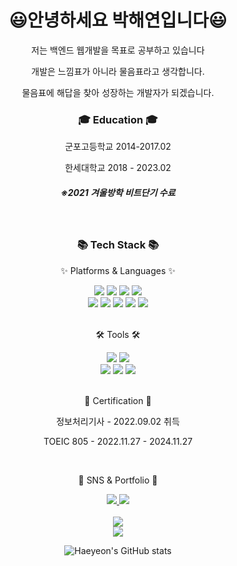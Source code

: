 <div align=center>
  <h1>😃안녕하세요 박해연입니다😃</h1>
  <p>저는 백엔드 웹개발을 목표로 공부하고 있습니다</p>
	<p>개발은 느낌표가 아니라 물음표라고 생각합니다.</p>
	<p>물음표에 해답을 찾아 성장하는 개발자가 되겠습니다.</p>
</div>
<div align=center>
	<h3>🎓 Education 🎓</h3>
	<p> 군포고등학교 2014-2017.02</p>
	<p> 한세대학교 2018 - 2023.02</p>
	<h5>※2021 겨울방학 비트단기 수료</h5>
</div>
<br>
<div align=center>
	<h3>📚 Tech Stack 📚</h3>
	<p>✨ Platforms & Languages ✨</p>
</div>
<div align="center">
	<img src="https://img.shields.io/badge/Java-007396?style=flat&logo=Conda-Forge&logoColor=white" />
	<img src="https://img.shields.io/badge/HTML5-E34F26?style=flat&logo=HTML5&logoColor=white" />
	<img src="https://img.shields.io/badge/CSS3-1572B6?style=flat&logo=CSS3&logoColor=white" />
	<img src="https://img.shields.io/badge/JavaScript-F7DF1E?style=flat&logo=JavaScript&logoColor=white" />
	<br>
	<img src="https://img.shields.io/badge/C-A8B9CC?style=flat&logo=C&logoColor=white"/>
	<img src="https://img.shields.io/badge/Python-3776AB?style=flat&logo=Python&logoColor=white"/>
	<img src="https://img.shields.io/badge/Spring-6DB33F?style=flat&logo=Spring&logoColor=white" />
	<img src="https://img.shields.io/badge/Oracle%20SQL-F80000?style=flat&logo=Oracle&logoColor=white" />
	<img src="https://img.shields.io/badge/MySQL-4479A1?style=flat&logo=MySQL&logoColor=white" />
</div>
<br>
<div align=center>
	<p>🛠 Tools 🛠</p>
</div>
<div align=center>
	<img src="https://img.shields.io/badge/Eclipse%20IDE-2C2255?style=flat&logo=EclipseIDE&logoColor=white" />
	<img src="https://img.shields.io/badge/Visual%20Studio%20Code-007ACC?style=flat&logo=VisualStudioCode&logoColor=white" />
	<br>
	<img src="https://img.shields.io/badge/Tomcat-F8DC75?style=flat&logo=ApacheTomcat&logoColor=white" />
	<img src="https://img.shields.io/badge/AWS-232F3E?style=flat&logo=AmazonAWS&logoColor=white" />
	<img src="https://img.shields.io/badge/GitHub-181717?style=flat&logo=GitHub&logoColor=white" />
</div>
<br>
<div align=center>
	<p>📜 Certification 📜</p>
  <p> 정보처리기사 - 2022.09.02 취득
  <p> TOEIC 805 - 2022.11.27 - 2024.11.27
</div>
<br>
<div align=center>
	<p>🎨 SNS & Portfolio 🎨</p>
</div>
<div align=center>
	<a href="yeon99016@gmail.com">
		<img src="https://img.shields.io/badge/Mail-30B980?style=flat&logo=Gmail&logoColor=white" />
	</a>
	<a href="https://www.notion.so/d5909dfd78704b95af559ef695bdbe10">
		<img src="https://img.shields.io/badge/Notion-000000?style=flat&logo=Notion&logoColor=white" />
	</a>
	<br>
</div>
<div align=center>
	<br>
<img src="https://github-readme-stats.vercel.app/api/top-langs/?username=haeyeon0106&layout=compact&theme=tokyonight">
	<br>
<img src="https://github-readme-stats.vercel.app/api?username=haeyeon0106&show_icons=true">
	
![Haeyeon's GitHub stats](https://github-readme-stats.vercel.app/api?username=haeyeon0106&show_icons=true&theme=dracula)
</div>
  
